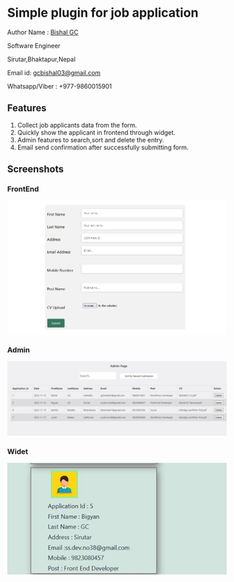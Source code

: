 <h1>Simple plugin for job application</h1>

Author Name : <a href="https://bishalgc.com/">Bishal GC</a>

Software Engineer 

Sirutar,Bhaktapur,Nepal

Email id: gcbishal03@gmail.com

Whatsapp/Viber : +977-9860015901


<h2>Features</h2>

1) Collect job applicants data from the form.
2) Quickly show the applicant in frontend through widget.
3) Admin features to search,sort and delete the entry.
4) Email send confirmation after successfully submitting form.

<h2>Screenshots</h2>

<h3>FrontEnd</h3>
<img src="assets/images/ja-form-frontend.jpg">

<h3>Admin</h3>
<img src="assets/images/ja-backend.jpg">

<h3>Widet</h3>
<img src="assets/images/ja-widget-fe.jpg">
